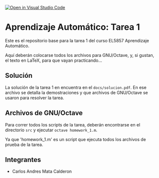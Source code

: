 [![Open in Visual Studio Code](https://classroom.github.com/assets/open-in-vscode-718a45dd9cf7e7f842a935f5ebbe5719a5e09af4491e668f4dbf3b35d5cca122.svg)](https://classroom.github.com/online_ide?assignment_repo_id=13781174&assignment_repo_type=AssignmentRepo)

# Aprendizaje Automático: Tarea 1

Este es el repositorio base para la tarea 1 del curso EL5857 Aprendizaje Automático.

Aquí deberán colocarse todos los archivos para GNU/Octave, y, si gustan, el texto en LaTeX, para que vayan practicando...

## Solución

La solución de la tarea 1 en encuentra en el `docs/solucion.pdf`. En ese
archivo se detalla la demostraciones y que archivos de GNU/Octave se usaron
para resolver la tarea.

## Archivos de GNU/Octave

Para correr todos los scripts de la tarea, deberán encontrarse en el directorio
`src` y ejecutar `octave homework_1.m`.

Ya que 'homework_1.m' es un script que ejecuta todos los archivos de prueba
de la tarea.

## Integrantes

- Carlos Andres Mata Calderon
